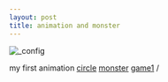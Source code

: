 ```yaml
---
layout: post 
title: animation and monster
---
```

![_config](https://encrypted-tbn0.gstatic.com/images?q=tbn:ANd9GcStQ9Sx5X05RDo6lGN5eNk2xrbADpGEtuEhckS-ri8tElq4wLfL9JLw8a0)

my first animation
[circle](/circle)
[monster](/monster)
[game1](/game1)
/
